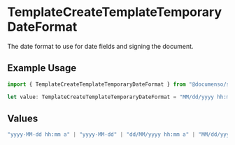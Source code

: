 # TemplateCreateTemplateTemporaryDateFormat

The date format to use for date fields and signing the document.

## Example Usage

```typescript
import { TemplateCreateTemplateTemporaryDateFormat } from "@documenso/sdk-typescript/models/operations";

let value: TemplateCreateTemplateTemporaryDateFormat = "MM/dd/yyyy hh:mm a";
```

## Values

```typescript
"yyyy-MM-dd hh:mm a" | "yyyy-MM-dd" | "dd/MM/yyyy hh:mm a" | "MM/dd/yyyy hh:mm a" | "dd.MM.yyyy HH:mm" | "yyyy-MM-dd HH:mm" | "yy-MM-dd hh:mm a" | "yyyy-MM-dd HH:mm:ss" | "MMMM dd, yyyy hh:mm a" | "EEEE, MMMM dd, yyyy hh:mm a" | "yyyy-MM-dd'T'HH:mm:ss.SSSXXX"
```